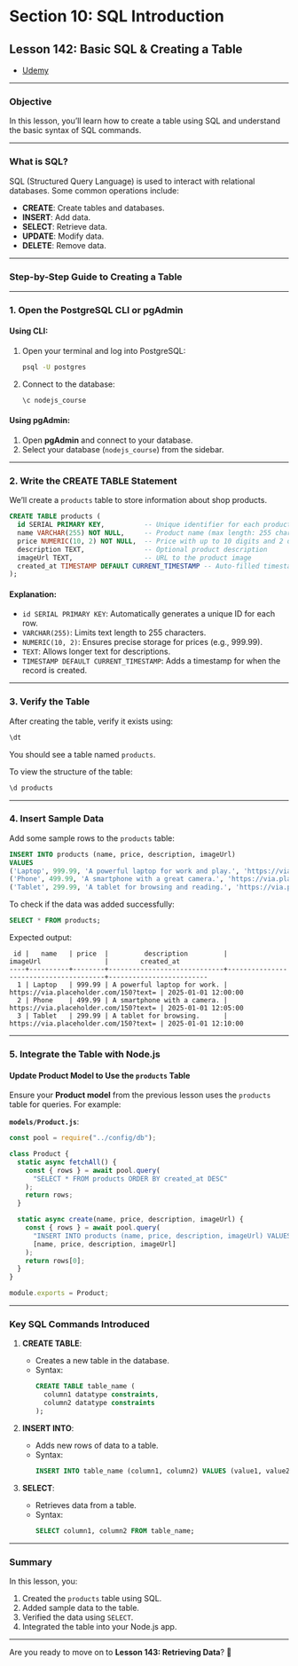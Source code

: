 # Section 10: SQL Introduction

## **Lesson 142: Basic SQL & Creating a Table**

- [Udemy](https://www.udemy.com/course/nodejs-the-complete-guide/learn/lecture/11738960#overview)

---

### **Objective**

In this lesson, you’ll learn how to create a table using SQL and understand the basic syntax of SQL commands.

---

### **What is SQL?**

SQL (Structured Query Language) is used to interact with relational databases. Some common operations include:

- **CREATE**: Create tables and databases.
- **INSERT**: Add data.
- **SELECT**: Retrieve data.
- **UPDATE**: Modify data.
- **DELETE**: Remove data.

---

### **Step-by-Step Guide to Creating a Table**

---

### **1. Open the PostgreSQL CLI or pgAdmin**

#### Using CLI:

1. Open your terminal and log into PostgreSQL:
   ```bash
   psql -U postgres
   ```
2. Connect to the database:
   ```sql
   \c nodejs_course
   ```

#### Using pgAdmin:

1. Open **pgAdmin** and connect to your database.
2. Select your database (`nodejs_course`) from the sidebar.

---

### **2. Write the CREATE TABLE Statement**

We’ll create a `products` table to store information about shop products.

```sql
CREATE TABLE products (
  id SERIAL PRIMARY KEY,          -- Unique identifier for each product
  name VARCHAR(255) NOT NULL,     -- Product name (max length: 255 characters)
  price NUMERIC(10, 2) NOT NULL,  -- Price with up to 10 digits and 2 decimals
  description TEXT,               -- Optional product description
  imageUrl TEXT,                  -- URL to the product image
  created_at TIMESTAMP DEFAULT CURRENT_TIMESTAMP -- Auto-filled timestamp
);
```

#### **Explanation**:

- `id SERIAL PRIMARY KEY`: Automatically generates a unique ID for each row.
- `VARCHAR(255)`: Limits text length to 255 characters.
- `NUMERIC(10, 2)`: Ensures precise storage for prices (e.g., 999.99).
- `TEXT`: Allows longer text for descriptions.
- `TIMESTAMP DEFAULT CURRENT_TIMESTAMP`: Adds a timestamp for when the record is created.

---

### **3. Verify the Table**

After creating the table, verify it exists using:

```sql
\dt
```

You should see a table named `products`.

To view the structure of the table:

```sql
\d products
```

---

### **4. Insert Sample Data**

Add some sample rows to the `products` table:

```sql
INSERT INTO products (name, price, description, imageUrl)
VALUES
('Laptop', 999.99, 'A powerful laptop for work and play.', 'https://via.placeholder.com/150?text=Laptop'),
('Phone', 499.99, 'A smartphone with a great camera.', 'https://via.placeholder.com/150?text=Phone'),
('Tablet', 299.99, 'A tablet for browsing and reading.', 'https://via.placeholder.com/150?text=Tablet');
```

To check if the data was added successfully:

```sql
SELECT * FROM products;
```

Expected output:

```
 id |   name   | price  |         description         |               imageUrl                |        created_at
----+----------+--------+-----------------------------+---------------------------------------+-------------------------
  1 | Laptop   | 999.99 | A powerful laptop for work. | https://via.placeholder.com/150?text= | 2025-01-01 12:00:00
  2 | Phone    | 499.99 | A smartphone with a camera. | https://via.placeholder.com/150?text= | 2025-01-01 12:05:00
  3 | Tablet   | 299.99 | A tablet for browsing.      | https://via.placeholder.com/150?text= | 2025-01-01 12:10:00
```

---

### **5. Integrate the Table with Node.js**

#### Update Product Model to Use the `products` Table

Ensure your **Product model** from the previous lesson uses the `products` table for queries. For example:

**`models/Product.js`**:

```javascript
const pool = require("../config/db");

class Product {
  static async fetchAll() {
    const { rows } = await pool.query(
      "SELECT * FROM products ORDER BY created_at DESC"
    );
    return rows;
  }

  static async create(name, price, description, imageUrl) {
    const { rows } = await pool.query(
      "INSERT INTO products (name, price, description, imageUrl) VALUES ($1, $2, $3, $4) RETURNING *",
      [name, price, description, imageUrl]
    );
    return rows[0];
  }
}

module.exports = Product;
```

---

### **Key SQL Commands Introduced**

1. **CREATE TABLE**:

   - Creates a new table in the database.
   - Syntax:
     ```sql
     CREATE TABLE table_name (
       column1 datatype constraints,
       column2 datatype constraints
     );
     ```

2. **INSERT INTO**:

   - Adds new rows of data to a table.
   - Syntax:
     ```sql
     INSERT INTO table_name (column1, column2) VALUES (value1, value2);
     ```

3. **SELECT**:
   - Retrieves data from a table.
   - Syntax:
     ```sql
     SELECT column1, column2 FROM table_name;
     ```

---

### **Summary**

In this lesson, you:

1. Created the `products` table using SQL.
2. Added sample data to the table.
3. Verified the data using `SELECT`.
4. Integrated the table into your Node.js app.

---

Are you ready to move on to **Lesson 143: Retrieving Data**? 🚀
